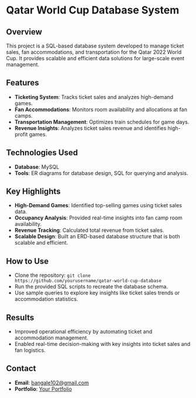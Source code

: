 # Qatar World Cup Database System

## Overview
This project is a SQL-based database system developed to manage ticket sales, fan accommodations, and transportation for the Qatar 2022 World Cup. It provides scalable and efficient data solutions for large-scale event management.

## Features
- **Ticketing System**: Tracks ticket sales and analyzes high-demand games.
- **Fan Accommodations**: Monitors room availability and allocations at fan camps.
- **Transportation Management**: Optimizes train schedules for game days.
- **Revenue Insights**: Analyzes ticket sales revenue and identifies high-profit games.

## Technologies Used
- **Database**: MySQL
- **Tools**: ER diagrams for database design, SQL for querying and analysis.

## Key Highlights
- **High-Demand Games**: Identified top-selling games using ticket sales data.
- **Occupancy Analysis**: Provided real-time insights into fan camp room availability.
- **Revenue Tracking**: Calculated total revenue from ticket sales.
- **Scalable Design**: Built an ERD-based database structure that is both scalable and efficient.

## How to Use
- Clone the repository: `git clone https://github.com/yourusername/qatar-world-cup-database`
- Run the provided SQL scripts to recreate the database schema.
- Use sample queries to explore key insights like ticket sales trends or accommodation statistics.

## Results
- Improved operational efficiency by automating ticket and accommodation management.
- Enabled real-time decision-making with key insights into ticket sales and fan logistics.

## Contact
- **Email**: [bangale102@gmail.com](mailto:bangale102@gmail.com)
- **Portfolio**: [Your Portfolio](https://omavinashbangale.wixsite.com/you-tell-me)
